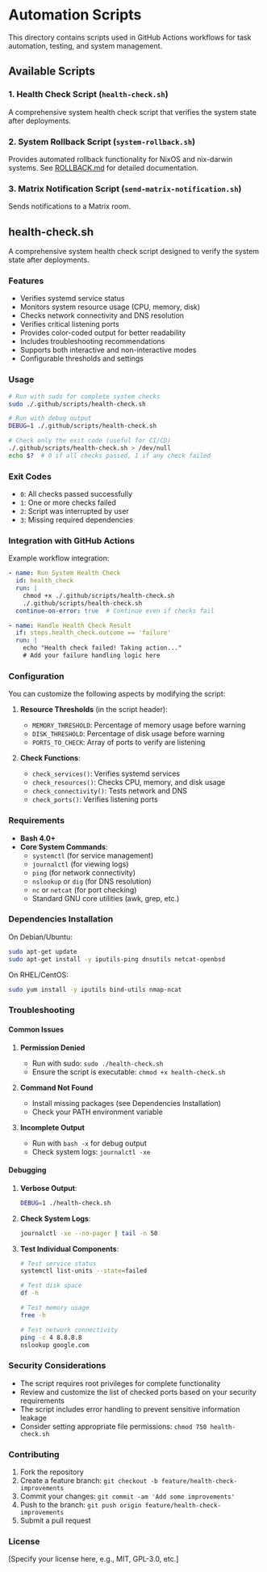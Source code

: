 # Automation Scripts

This directory contains scripts used in GitHub Actions workflows for task automation, testing, and system management.

## Available Scripts

### 1. Health Check Script (`health-check.sh`)
A comprehensive system health check script that verifies the system state after deployments.

### 2. System Rollback Script (`system-rollback.sh`)
Provides automated rollback functionality for NixOS and nix-darwin systems. See [ROLLBACK.md](./ROLLBACK.md) for detailed documentation.

### 3. Matrix Notification Script (`send-matrix-notification.sh`)
Sends notifications to a Matrix room.

## health-check.sh

A comprehensive system health check script designed to verify the system state after deployments.

### Features

- Verifies systemd service status
- Monitors system resource usage (CPU, memory, disk)
- Checks network connectivity and DNS resolution
- Verifies critical listening ports
- Provides color-coded output for better readability
- Includes troubleshooting recommendations
- Supports both interactive and non-interactive modes
- Configurable thresholds and settings

### Usage

```bash
# Run with sudo for complete system checks
sudo ./.github/scripts/health-check.sh

# Run with debug output
DEBUG=1 ./.github/scripts/health-check.sh

# Check only the exit code (useful for CI/CD)
./.github/scripts/health-check.sh > /dev/null
echo $?  # 0 if all checks passed, 1 if any check failed
```

### Exit Codes

- `0`: All checks passed successfully
- `1`: One or more checks failed
- `2`: Script was interrupted by user
- `3`: Missing required dependencies

### Integration with GitHub Actions

Example workflow integration:

```yaml
- name: Run System Health Check
  id: health_check
  run: |
    chmod +x ./.github/scripts/health-check.sh
    ./.github/scripts/health-check.sh
  continue-on-error: true  # Continue even if checks fail

- name: Handle Health Check Result
  if: steps.health_check.outcome == 'failure'
  run: |
    echo "Health check failed! Taking action..."
    # Add your failure handling logic here
```

### Configuration

You can customize the following aspects by modifying the script:

1. **Resource Thresholds** (in the script header):
   - `MEMORY_THRESHOLD`: Percentage of memory usage before warning
   - `DISK_THRESHOLD`: Percentage of disk usage before warning
   - `PORTS_TO_CHECK`: Array of ports to verify are listening

2. **Check Functions**:
   - `check_services()`: Verifies systemd services
   - `check_resources()`: Checks CPU, memory, and disk usage
   - `check_connectivity()`: Tests network and DNS
   - `check_ports()`: Verifies listening ports

### Requirements

- **Bash 4.0+**
- **Core System Commands**:
  - `systemctl` (for service management)
  - `journalctl` (for viewing logs)
  - `ping` (for network connectivity)
  - `nslookup` or `dig` (for DNS resolution)
  - `nc` or `netcat` (for port checking)
  - Standard GNU core utilities (awk, grep, etc.)

### Dependencies Installation

On Debian/Ubuntu:
```bash
sudo apt-get update
sudo apt-get install -y iputils-ping dnsutils netcat-openbsd
```

On RHEL/CentOS:
```bash
sudo yum install -y iputils bind-utils nmap-ncat
```

### Troubleshooting

#### Common Issues

1. **Permission Denied**
   - Run with sudo: `sudo ./health-check.sh`
   - Ensure the script is executable: `chmod +x health-check.sh`

2. **Command Not Found**
   - Install missing packages (see Dependencies Installation)
   - Check your PATH environment variable

3. **Incomplete Output**
   - Run with `bash -x` for debug output
   - Check system logs: `journalctl -xe`

#### Debugging

1. **Verbose Output**:
   ```bash
   DEBUG=1 ./health-check.sh
   ```

2. **Check System Logs**:
   ```bash
   journalctl -xe --no-pager | tail -n 50
   ```

3. **Test Individual Components**:
   ```bash
   # Test service status
   systemctl list-units --state=failed
   
   # Test disk space
   df -h
   
   # Test memory usage
   free -h
   
   # Test network connectivity
   ping -c 4 8.8.8.8
   nslookup google.com
   ```

### Security Considerations

- The script requires root privileges for complete functionality
- Review and customize the list of checked ports based on your security requirements
- The script includes error handling to prevent sensitive information leakage
- Consider setting appropriate file permissions: `chmod 750 health-check.sh`

### Contributing

1. Fork the repository
2. Create a feature branch: `git checkout -b feature/health-check-improvements`
3. Commit your changes: `git commit -am 'Add some improvements'`
4. Push to the branch: `git push origin feature/health-check-improvements`
5. Submit a pull request

### License

[Specify your license here, e.g., MIT, GPL-3.0, etc.]
